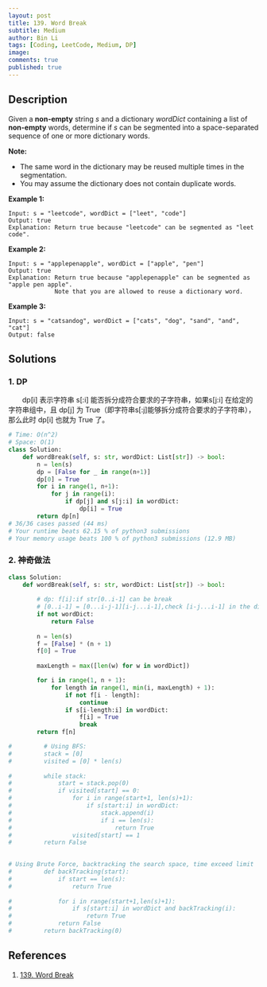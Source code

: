 ```yaml
---
layout: post
title: 139. Word Break
subtitle: Medium
author: Bin Li
tags: [Coding, LeetCode, Medium, DP]
image: 
comments: true
published: true
---
```


## Description

Given a **non-empty** string *s* and a dictionary *wordDict* containing a list of **non-empty** words, determine if *s* can be segmented into a space-separated sequence of one or more dictionary words.

**Note:**

- The same word in the dictionary may be reused multiple times in the segmentation.
- You may assume the dictionary does not contain duplicate words.

**Example 1:**

```
Input: s = "leetcode", wordDict = ["leet", "code"]
Output: true
Explanation: Return true because "leetcode" can be segmented as "leet code".
```

**Example 2:**

```
Input: s = "applepenapple", wordDict = ["apple", "pen"]
Output: true
Explanation: Return true because "applepenapple" can be segmented as "apple pen apple".
             Note that you are allowed to reuse a dictionary word.
```

**Example 3:**

```
Input: s = "catsandog", wordDict = ["cats", "dog", "sand", "and", "cat"]
Output: false
```

## Solutions
### 1. DP
　　dp[i] 表示字符串 s[:i] 能否拆分成符合要求的子字符串，如果s[j:i] 在给定的字符串组中，且 dp[j] 为 True（即字符串s[:j]能够拆分成符合要求的子字符串），那么此时 dp[i] 也就为 True 了。

```python
# Time: O(n^2)
# Space: O(1)
class Solution:
    def wordBreak(self, s: str, wordDict: List[str]) -> bool:
        n = len(s)
        dp = [False for _ in range(n+1)]
        dp[0] = True
        for i in range(1, n+1):
            for j in range(i):
                if dp[j] and s[j:i] in wordDict:
                    dp[i] = True
        return dp[n]
# 36/36 cases passed (44 ms)
# Your runtime beats 62.15 % of python3 submissions
# Your memory usage beats 100 % of python3 submissions (12.9 MB)
```

### 2. 神奇做法

```python
class Solution:
    def wordBreak(self, s: str, wordDict: List[str]) -> bool:
        
        # dp: f[i]:if str[0..i-1] can be break
        # [0..i-1] = [0...i-j-1][i-j...i-1],check [i-j...i-1] in the dict or not
        if not wordDict:
            return False
        
        n = len(s)
        f = [False] * (n + 1)
        f[0] = True
        
        maxLength = max([len(w) for w in wordDict])

        for i in range(1, n + 1):
            for length in range(1, min(i, maxLength) + 1):
                if not f[i - length]:
                    continue
                if s[i-length:i] in wordDict:
                    f[i] = True
                    break
        return f[n]

#         # Using BFS:   
#         stack = [0]
#         visited = [0] * len(s)
        
#         while stack:
#             start = stack.pop(0)
#             if visited[start] == 0:
#                 for i in range(start+1, len(s)+1):
#                     if s[start:i] in wordDict:
#                         stack.append(i)
#                         if i == len(s):
#                             return True
#                 visited[start] == 1
#         return False

    
# Using Brute Force, backtracking the search space, time exceed limit
#         def backTracking(start):
#             if start == len(s):
#                 return True
            
#             for i in range(start+1,len(s)+1):
#                 if s[start:i] in wordDict and backTracking(i):
#                     return True
#             return False
#         return backTracking(0)
```

## References
1. [139. Word Break](https://leetcode.com/problems/word-break)